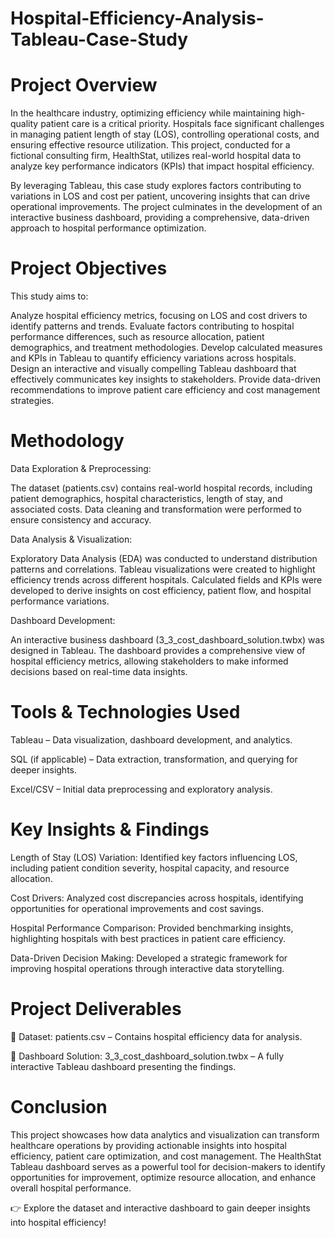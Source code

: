 # Hospital-Efficiency-Analysis-Tableau-Case-Study
# Project Overview
In the healthcare industry, optimizing efficiency while maintaining high-quality patient care is a critical priority. Hospitals face significant challenges in managing patient length of stay (LOS), controlling operational costs, and ensuring effective resource utilization. This project, conducted for a fictional consulting firm, HealthStat, utilizes real-world hospital data to analyze key performance indicators (KPIs) that impact hospital efficiency.

By leveraging Tableau, this case study explores factors contributing to variations in LOS and cost per patient, uncovering insights that can drive operational improvements. The project culminates in the development of an interactive business dashboard, providing a comprehensive, data-driven approach to hospital performance optimization.

# Project Objectives
This study aims to:

Analyze hospital efficiency metrics, focusing on LOS and cost drivers to identify patterns and trends.
Evaluate factors contributing to hospital performance differences, such as resource allocation, patient demographics, and treatment methodologies.
Develop calculated measures and KPIs in Tableau to quantify efficiency variations across hospitals.
Design an interactive and visually compelling Tableau dashboard that effectively communicates key insights to stakeholders.
Provide data-driven recommendations to improve patient care efficiency and cost management strategies.
# Methodology
Data Exploration & Preprocessing:

The dataset (patients.csv) contains real-world hospital records, including patient demographics, hospital characteristics, length of stay, and associated costs.
Data cleaning and transformation were performed to ensure consistency and accuracy.

Data Analysis & Visualization:

Exploratory Data Analysis (EDA) was conducted to understand distribution patterns and correlations.
Tableau visualizations were created to highlight efficiency trends across different hospitals.
Calculated fields and KPIs were developed to derive insights on cost efficiency, patient flow, and hospital performance variations.

Dashboard Development:

An interactive business dashboard (3_3_cost_dashboard_solution.twbx) was designed in Tableau.
The dashboard provides a comprehensive view of hospital efficiency metrics, allowing stakeholders to make informed decisions based on real-time data insights.
# Tools & Technologies Used
Tableau – Data visualization, dashboard development, and analytics.

SQL (if applicable) – Data extraction, transformation, and querying for deeper insights.

Excel/CSV – Initial data preprocessing and exploratory analysis.
# Key Insights & Findings
Length of Stay (LOS) Variation: Identified key factors influencing LOS, including patient condition severity, hospital capacity, and resource allocation.

Cost Drivers: Analyzed cost discrepancies across hospitals, identifying opportunities for operational improvements and cost savings.

Hospital Performance Comparison: Provided benchmarking insights, highlighting hospitals with best practices in patient care efficiency.

Data-Driven Decision Making: Developed a strategic framework for improving hospital operations through interactive data storytelling.
# Project Deliverables
📂 Dataset: patients.csv – Contains hospital efficiency data for analysis.

📂 Dashboard Solution: 3_3_cost_dashboard_solution.twbx – A fully interactive Tableau dashboard presenting the findings.

# Conclusion
This project showcases how data analytics and visualization can transform healthcare operations by providing actionable insights into hospital efficiency, patient care optimization, and cost management. The HealthStat Tableau dashboard serves as a powerful tool for decision-makers to identify opportunities for improvement, optimize resource allocation, and enhance overall hospital performance.

👉 Explore the dataset and interactive dashboard to gain deeper insights into hospital efficiency!
